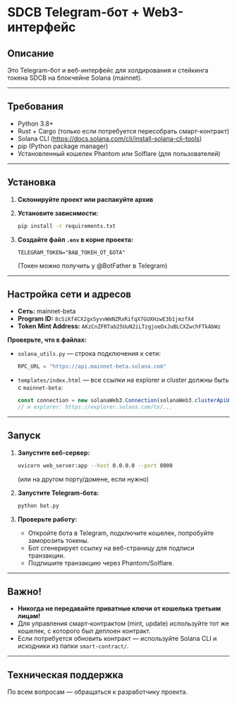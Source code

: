 # SDCB Telegram-бот + Web3-интерфейс

## Описание
Это Telegram-бот и веб-интерфейс для холдирования и стейкинга токена SDCB на блокчейне Solana (mainnet).

---

## Требования

- Python 3.8+
- Rust + Cargo (только если потребуется пересобрать смарт-контракт)
- Solana CLI (https://docs.solana.com/cli/install-solana-cli-tools)
- pip (Python package manager)
- Установленный кошелек Phantom или Solflare (для пользователей)

---

## Установка

1. **Склонируйте проект или распакуйте архив**
2. **Установите зависимости:**
    ```bash
    pip install -r requirements.txt
    ```

3. **Создайте файл `.env` в корне проекта:**
    ```
    TELEGRAM_TOKEN="ВАШ_ТОКЕН_ОТ_БОТА"
    ```
    (Токен можно получить у @BotFather в Telegram)

---

## Настройка сети и адресов

- **Сеть:** mainnet-beta
- **Program ID:** `8cSiKf4CX2gxSyvvWmNZRxRifqX7GUXHzwE3b1jmzfX4`
- **Token Mint Address:** `AKzCnZFRTab25UuN2iLTzgjoeDxJuBLCXZwchFTkAbWz`

**Проверьте, что в файлах:**
- `solana_utils.py` — строка подключения к сети:
    ```python
    RPC_URL = "https://api.mainnet-beta.solana.com"
    ```
- `templates/index.html` — все ссылки на explorer и cluster должны быть с `mainnet-beta`:
    ```js
    const connection = new solanaWeb3.Connection(solanaWeb3.clusterApiUrl('mainnet-beta'), 'confirmed');
    // и explorer: https://explorer.solana.com/tx/...
    ```

---

## Запуск

1. **Запустите веб-сервер:**
    ```bash
    uvicorn web_server:app --host 0.0.0.0 --port 8000
    ```
    (или на другом порту/домене, если нужно)

2. **Запустите Telegram-бота:**
    ```bash
    python bot.py
    ```

3. **Проверьте работу:**
    - Откройте бота в Telegram, подключите кошелек, попробуйте заморозить токены.
    - Бот сгенерирует ссылку на веб-страницу для подписи транзакции.
    - Подпишите транзакцию через Phantom/Solflare.

---

## Важно!

- **Никогда не передавайте приватные ключи от кошелька третьим лицам!**
- Для управления смарт-контрактом (mint, update) используйте тот же кошелек, с которого был деплоен контракт.
- Если потребуется обновить контракт — используйте Solana CLI и исходники из папки `smart-contract/`.

---

## Техническая поддержка

По всем вопросам — обращаться к разработчику проекта. 